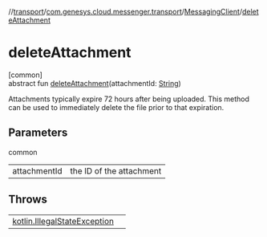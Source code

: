 //[transport](../../../index.md)/[com.genesys.cloud.messenger.transport](../index.md)/[MessagingClient](index.md)/[deleteAttachment](delete-attachment.md)

# deleteAttachment

[common]\
abstract fun [deleteAttachment](delete-attachment.md)(attachmentId: [String](https://kotlinlang.org/api/latest/jvm/stdlib/kotlin/-string/index.html))

Attachments typically expire 72 hours after being uploaded. This method can be used to immediately delete the file prior to that expiration.

## Parameters

common

| | |
|---|---|
| attachmentId | the ID of the attachment |

## Throws

| | |
|---|---|
| [kotlin.IllegalStateException](https://kotlinlang.org/api/latest/jvm/stdlib/kotlin/-illegal-state-exception/index.html) |  |
